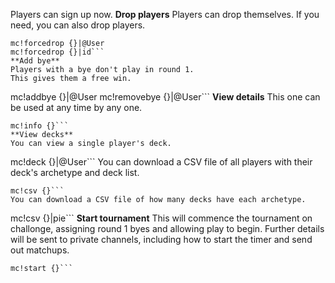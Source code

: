 Players can sign up now.
**Drop players**
Players can drop themselves.
If you need, you can also drop players.
```
mc!forcedrop {}|@User
mc!forcedrop {}|id```
**Add bye**
Players with a bye don't play in round 1.
This gives them a free win.
```
mc!addbye {}|@User
mc!removebye {}|@User```
**View details**
This one can be used at any time by any one.
```
mc!info {}```
**View decks**
You can view a single player's deck.
```
mc!deck {}|@User```
You can download a CSV file of all players with their deck's archetype and deck list.
```
mc!csv {}```
You can download a CSV file of how many decks have each archetype.
```
mc!csv {}|pie```
**Start tournament**
This will commence the tournament on challonge, assigning round 1 byes and allowing play to begin.
Further details will be sent to private channels, including how to start the timer and send out matchups.
```
mc!start {}```
